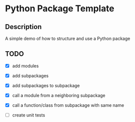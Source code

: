 # Python Package Template

## Description
A simple demo of how to structure and use a Python package

## TODO
- [x] add modules
- [x] add subpackages
- [x] add subpackages to subpackage
- [x] call a module from a neighboring subpackage
- [x] call a function/class from subpackage with same name
- [ ] create unit tests

